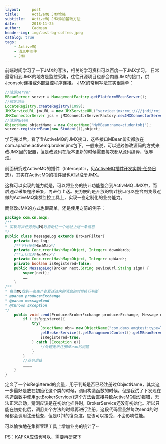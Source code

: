 ```yaml
---
layout:     post
title:      ActiveMQ JMX增强
subtitle:   ActiveMQ JMX添加基础方法
date:       2018-11-25
author:     Cadmean
header-img: img/post-bg-coffee.jpeg
catalog: true
tags:
    - ActiveMQ
    - 消息中间件
    - JMX
---
```



前端时间学习了一下JMX的写法，相关的学习资料可以百度一下JMX学习。
日常最常用到JMX的地方是监控采集，往往开源项目也都会内置JMX的接口，供Jconsole连接或外部监控程序连接。
JMX的常用写法其实很简单：
```java
//注册server
MBeanServer server = ManagementFactory.getPlatformMBeanServer();
//绑定地址
LocateRegistry.createRegistry(1099);
JMXServiceURL jmxURL = new JMXServiceURL("service:jmx:rmi:////jndi/rmi://localhost:1099/jmxrmi");
JMXConnectorServer jcs = jMXConnectorServerFactory.newJMXConnectorServer(jmxURL,null,server)
//注册MBean
ObjectName objectName = new ObjectName("MyMBean:name=studentobj");
server.registerMBean(new Student()),object;
```

学习完以后，看了看ActiveMQ的JMX接口，这些接口MBean其实都放在com.apache.activemq.broker.jmx包下，一般来说，可以通过修改源码的方式来改JMX里的配置，但是改源码在版本更新的时候需要每次都从源码编译，很麻烦。

前面研究过ActiveMQ的插件（Interceptor，见[ActiveMQ插件开发实例-任务日志](https://www.jianshu.com/p/c73eb072daf9)），其实在ActiveMQ的插件里也可以注册JMX。

这样可以实现的能力就是，可以将业务的统计功能整合到ActiveMQ JMX中，而后通过采集程序采集，再进行上送。更方便的是开放的统计接口可以整合到我最近做的ActiveMQ集群监控工具上，实现一些定制化的业务能力。

而修改JMX的方式也很简单，还是使用之前的例子：
```java
package com.cn.amqs;
/**
* 实现每次任务到达MQ时自动往一个地址上送一条信息
*/
public class MessageLog extends BrokerFilter{
    private Log log;
    /**下行任务HashMap*/
    private ConcurrentHashMap<Object, Integer> downWards;
    /**上行任务HashMap*/
    private ConcurrentHashMap<Object, Integer> upWards;
    private boolean isRegistered=false;
    public MessageLog(Broker next,String seviceUrl,String sign) {
        super(next);
        ……
    }
/**
* 每当MQ收到一条生产者发送过来的消息的时候执行判断
* @param producerExchange
* @param messageSend
* @throws Exception
*/
    public void send(ProducerBrokerExchange producerExchange, Message messageSend) throws Exception {
        if (!isRegistered){
            try{
                ObjectName obn= new ObjectName("com.demo.amqtest:type=Task, name=TaskList")l
                getBrokerService().getManagementContext().getMBeanServer().registerMBean(taskList,obn);
                isRegistered=true;
            } catch (Exception e){
                //处理无法注册MBean的问题
            }
        }
        //业务逻辑
        …………
    } 
}
```

定义了一个isRegistered的变量，用于判断是否已经注册过ObjectName，其实这一步最好是放在初始化这个类的时候，调用构造函数的时候。但是我试了下发现在构造函数中使用getBrokerService()这个方法会直接导致ActiveMQ启动报错，无法正常启动，猜测应该是在初始化插件时，BrokerService还没有初始化。所以只能在初始化后，调用某个方法的时候再进行注册，这段代码里虽然每次send的时候都会调用注册检查，但是O(1)的复杂度，应该可以接受，不会影响性能。

可以愉快地在集群管理工具上增加业务的统计了~

PS：KAFKA应该也可以，需要再研究下
